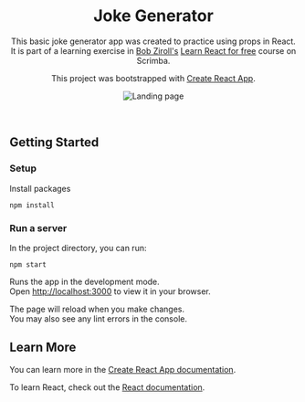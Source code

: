 <h1 align="center">Joke Generator</h1>

<p align="center">
   This basic joke generator app was created to practice using props in React. It is part of a learning exercise in <a href="https://github.com/bobziroll">Bob Ziroll's</a> <a href="https://scrimba.com/learn/learnreact">Learn React for free</a> course on Scrimba.
</p>
<p align="center">
  This project was bootstrapped with <a href="https://github.com/facebook/create-react-app">Create React App</a>.
</p>

<p align="center">
  <img src="https://user-images.githubusercontent.com/78288118/169322854-613b0b36-c1d7-42ef-b37c-6c92ef1ed57e.png" alt="Landing page"/>
</p>

<br>

## Getting Started

### Setup
Install packages
```
npm install
```
### Run a server
In the project directory, you can run:
```
npm start
```
Runs the app in the development mode.\
Open [http://localhost:3000](http://localhost:3000) to view it in your browser.

The page will reload when you make changes.\
You may also see any lint errors in the console.

## Learn More

You can learn more in the [Create React App documentation](https://facebook.github.io/create-react-app/docs/getting-started).

To learn React, check out the [React documentation](https://reactjs.org/).
